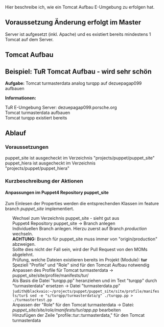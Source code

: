 <!--
.. title: TuR: Tomcat Aufbau
.. date: 2018-11-19 09:00:00
.. tags: tur, puppet4
.. category: TuR
.. link:
.. description:
.. type: text
.. author: Judith Platzer
-->

<!--
TuR: Tomcat Aufbau
==================
-->

<div id="toc" />

Hier beschreibe ich, wie ein Tomcat Aufbau E-Umgebung zu erfolgen hat.     


<!-- TEASER_END -->

Voraussetzung Änderung erfolgt im Master
--------------

Server ist aufgesetzt (inkl. Apache) und 
es existiert bereits mindestens 1 Tomcat auf dem Server.


Tomcat Aufbau
-------------

## Beispiel: TuR Tomcat Aufbau - wird sehr schön

**Aufgabe:** Tomcat turmasterdata analog turqpp auf dezuepagap099 aufbauen

**Informationen:**  
* TuR E-Umgebung Server: dezuepagap099.porsche.org
* Tomcat turmasterdata aufbauen
* Tomcat turqpp existiert bereits   

## Ablauf

### Voraussetzungen

* puppet_site ist ausgecheckt im Verzeichnis "projects/puppet/puppet_site"
* puppet_hiera ist ausgecheckt im Verzeichnis "projects/puppet/puppet_hiera"


### Kurzbeschreibung der Aktionen


#### Anpassungen im Puppet4 Repository puppet_site   

Zum Einlesen der Properties werden die entsprechenden Klassen im feature branch *puppet_site*
implementiert.    

1. Wechsel zum Verzeichnis puppet_site  - sieht gut aus  
2. Puppet4 Repository puppet_site -> Branch anlegen    
   Individuellen Branch anlegen. Hierzu zuerst auf Branch *production* wechseln.   
   **ACHTUNG:** Branch für puppet_site muss immer von "origin/production" abzweigen.    
   Sollte dies nicht der Fall sein, wird der Pull Request von den MOMs abgelehnt.    
3. Prüfung, welche Dateien existieren bereits im Projekt (Module): **tur**   
   Speziell "Profile" und "Role" sind für den Tomcat Aufbau notwendig    
4. Anpassen des Profile für Tomcat turmasterdata -> puppet_site/site/profile/manifests/tur/    
   Als Basis die Datei "turqpp.pp" heranziehen und im Text "turqpp" durch "turmasterdata" ersetzen -> Datei "turmasterdata.pp"   
   `judith@blackvaio:~/projects/puppet/puppet_site/site/profile/manifests/tur$ sed -e "s/turqpp/turmasterdata/g" ./turqpp.pp > ./turmastertest.pp`     
5. Anpassen der "Role" für den Tomcat turmasterdata -> Datei: *puppet_site/site/role/manifests/tur/app.pp* bearbeiten  
   Hinzufügen der Zeile "profile::tur::turmasterdata," für den Tomcat turmasterdata
